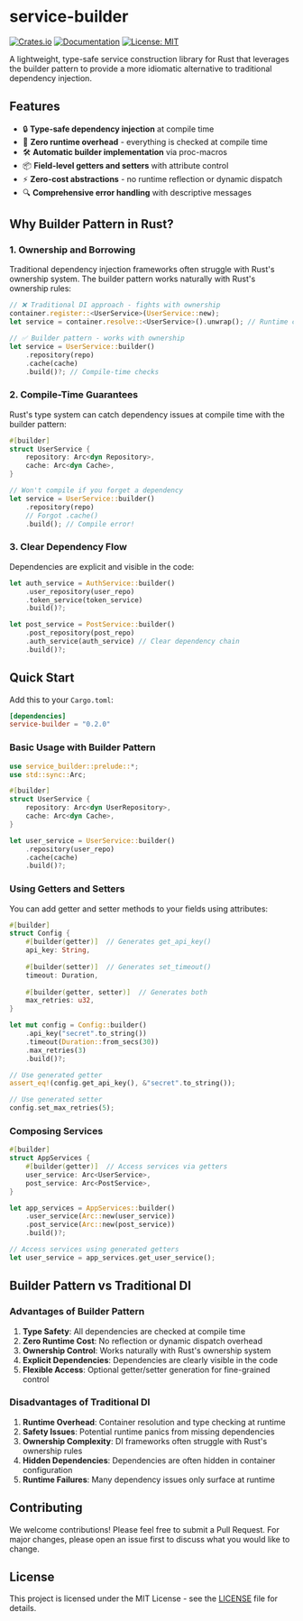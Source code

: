 # service-builder

[![Crates.io](https://img.shields.io/crates/v/service-builder.svg)](https://crates.io/crates/service-builder)
[![Documentation](https://docs.rs/service-builder/badge.svg)](https://docs.rs/service-builder)
[![License: MIT](https://img.shields.io/badge/License-MIT-yellow.svg)](https://opensource.org/licenses/MIT)

A lightweight, type-safe service construction library for Rust that leverages the builder pattern to provide a more idiomatic alternative to traditional dependency injection.

## Features

- 🔒 **Type-safe dependency injection** at compile time
- 🚀 **Zero runtime overhead** - everything is checked at compile time
- 🛠️ **Automatic builder implementation** via proc-macros
- 📦 **Field-level getters and setters** with attribute control
- ⚡ **Zero-cost abstractions** - no runtime reflection or dynamic dispatch
- 🔍 **Comprehensive error handling** with descriptive messages

## Why Builder Pattern in Rust?

### 1. Ownership and Borrowing
Traditional dependency injection frameworks often struggle with Rust's ownership system. The builder pattern works naturally with Rust's ownership rules:

```rust
// ❌ Traditional DI approach - fights with ownership
container.register::<UserService>(UserService::new);
let service = container.resolve::<UserService>().unwrap(); // Runtime checks

// ✅ Builder pattern - works with ownership
let service = UserService::builder()
    .repository(repo)
    .cache(cache)
    .build()?; // Compile-time checks
```

### 2. Compile-Time Guarantees
Rust's type system can catch dependency issues at compile time with the builder pattern:

```rust
#[builder]
struct UserService {
    repository: Arc<dyn Repository>,
    cache: Arc<dyn Cache>,
}

// Won't compile if you forget a dependency
let service = UserService::builder()
    .repository(repo)
    // Forgot .cache()
    .build(); // Compile error!
```

### 3. Clear Dependency Flow
Dependencies are explicit and visible in the code:

```rust
let auth_service = AuthService::builder()
    .user_repository(user_repo)
    .token_service(token_service)
    .build()?;

let post_service = PostService::builder()
    .post_repository(post_repo)
    .auth_service(auth_service) // Clear dependency chain
    .build()?;
```

## Quick Start

Add this to your `Cargo.toml`:
```toml
[dependencies]
service-builder = "0.2.0"
```

### Basic Usage with Builder Pattern

```rust
use service_builder::prelude::*;
use std::sync::Arc;

#[builder]
struct UserService {
    repository: Arc<dyn UserRepository>,
    cache: Arc<dyn Cache>,
}

let user_service = UserService::builder()
    .repository(user_repo)
    .cache(cache)
    .build()?;
```

### Using Getters and Setters

You can add getter and setter methods to your fields using attributes:

```rust
#[builder]
struct Config {
    #[builder(getter)]  // Generates get_api_key()
    api_key: String,
    
    #[builder(setter)]  // Generates set_timeout()
    timeout: Duration,
    
    #[builder(getter, setter)]  // Generates both
    max_retries: u32,
}

let mut config = Config::builder()
    .api_key("secret".to_string())
    .timeout(Duration::from_secs(30))
    .max_retries(3)
    .build()?;

// Use generated getter
assert_eq!(config.get_api_key(), &"secret".to_string());

// Use generated setter
config.set_max_retries(5);
```

### Composing Services

```rust
#[builder]
struct AppServices {
    #[builder(getter)]  // Access services via getters
    user_service: Arc<UserService>,
    post_service: Arc<PostService>,
}

let app_services = AppServices::builder()
    .user_service(Arc::new(user_service))
    .post_service(Arc::new(post_service))
    .build()?;

// Access services using generated getters
let user_service = app_services.get_user_service();
```

## Builder Pattern vs Traditional DI

### Advantages of Builder Pattern

1. **Type Safety**: All dependencies are checked at compile time
2. **Zero Runtime Cost**: No reflection or dynamic dispatch overhead
3. **Ownership Control**: Works naturally with Rust's ownership system
4. **Explicit Dependencies**: Dependencies are clearly visible in the code
5. **Flexible Access**: Optional getter/setter generation for fine-grained control

### Disadvantages of Traditional DI

1. **Runtime Overhead**: Container resolution and type checking at runtime
2. **Safety Issues**: Potential runtime panics from missing dependencies
3. **Ownership Complexity**: DI frameworks often struggle with Rust's ownership rules
4. **Hidden Dependencies**: Dependencies are often hidden in container configuration
5. **Runtime Failures**: Many dependency issues only surface at runtime

## Contributing

We welcome contributions! Please feel free to submit a Pull Request. For major changes, please open an issue first to discuss what you would like to change.

## License

This project is licensed under the MIT License - see the [LICENSE](LICENSE) file for details.
